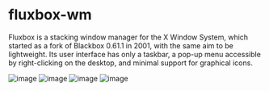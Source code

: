 # fluxbox-wm

Fluxbox is a stacking window manager for the X Window System, which started as a fork of Blackbox 0.61.1 in 2001, with the same aim to be lightweight. Its user interface has only a taskbar, a pop-up menu accessible by right-clicking on the desktop, and minimal support for graphical icons.

![image](https://user-images.githubusercontent.com/83835896/141211882-286dccc3-39d4-4e75-9989-c23c19baefda.png)
![image](https://user-images.githubusercontent.com/83835896/141212144-579e5831-5771-4248-b4d7-bff25419f105.png)
![image](https://user-images.githubusercontent.com/83835896/141212715-f20bd197-f746-4c64-800b-29a31f4ea8f7.png)
![image](https://user-images.githubusercontent.com/83835896/141213104-ee91eebc-4d29-4241-86f0-2c5b706f28f0.png)

